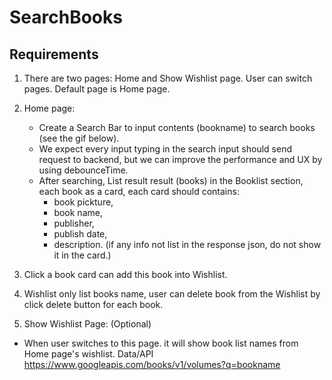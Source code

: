 # SearchBooks

## Requirements

1. There are two pages: Home and Show Wishlist page. User can switch pages. Default page is Home page.
2. Home page:

   - Create a Search Bar to input contents (bookname) to search books (see the gif below).
   - We expect every input typing in the search input should send request to backend, but we can improve the performance and UX by using debounceTime.
   - After searching, List result result (books) in the Booklist section, each book as a card, each card should contains:
     - book pickture,
     - book name,
     - publisher,
     - publish date,
     - description.
       (if any info not list in the response json, do not show it in the card.)

3. Click a book card can add this book into Wishlist.
4. Wishlist only list books name, user can delete book from the Wishlist by click delete button for each book.
5. Show Wishlist Page: (Optional)

- When user switches to this page. it will show book list names from Home page's wishlist.
Data/API
<https://www.googleapis.com/books/v1/volumes?q=bookname>
